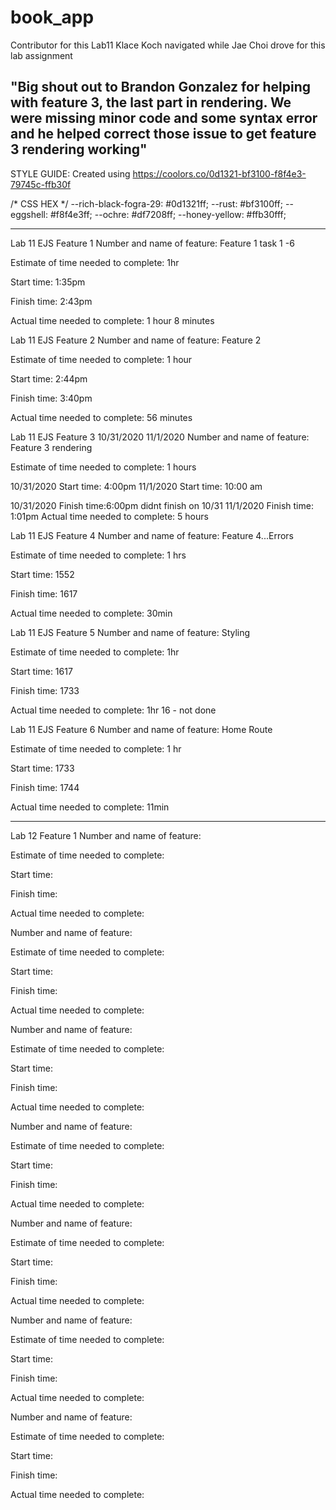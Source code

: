 # book_app

Contributor for this Lab11
Klace Koch navigated while Jae Choi drove for this lab assignment

"Big shout out to Brandon Gonzalez for helping with feature 3, the last part in rendering. We were missing minor code and some syntax error and he helped correct those issue to get feature 3 rendering working"
---------------------------------------
STYLE GUIDE:
Created using https://coolors.co/0d1321-bf3100-f8f4e3-79745c-ffb30f

/* CSS HEX */
--rich-black-fogra-29: #0d1321ff;
--rust: #bf3100ff;
--eggshell: #f8f4e3ff;
--ochre: #df7208ff;
--honey-yellow: #ffb30fff;

-----------------------------------------
Lab 11 EJS Feature 1
Number and name of feature: Feature 1 task 1 -6

Estimate of time needed to complete: 1hr

Start time: 1:35pm

Finish time: 2:43pm

Actual time needed to complete: 1 hour 8 minutes



Lab 11 EJS Feature 2
Number and name of feature: Feature 2

Estimate of time needed to complete: 1 hour

Start time: 2:44pm 

Finish time: 3:40pm

Actual time needed to complete:  56 minutes


Lab 11 EJS Feature 3
10/31/2020
11/1/2020
Number and name of feature: Feature 3 rendering

Estimate of time needed to complete: 1 hours

10/31/2020
Start time: 4:00pm
 11/1/2020
Start time: 10:00 am

10/31/2020
Finish time:6:00pm didnt finish on 10/31
11/1/2020 
Finish time: 1:01pm
Actual time needed to complete: 5 hours



Lab 11 EJS Feature 4
Number and name of feature: Feature 4...Errors

Estimate of time needed to complete: 1 hrs

Start time: 1552

Finish time: 1617

Actual time needed to complete:  30min



Lab 11 EJS Feature 5
Number and name of feature: Styling

Estimate of time needed to complete: 1hr

Start time: 1617

Finish time: 1733

Actual time needed to complete: 1hr 16 - not done



Lab 11 EJS Feature 6
Number and name of feature: Home Route

Estimate of time needed to complete: 1 hr

Start time: 1733

Finish time: 1744

Actual time needed to complete: 11min

-----------------------------------------------------------------

Lab 12 Feature 1
Number and name of feature:

Estimate of time needed to complete: 

Start time: 

Finish time: 

Actual time needed to complete: 


Number and name of feature:

Estimate of time needed to complete: 

Start time: 

Finish time: 

Actual time needed to complete: 


Number and name of feature:

Estimate of time needed to complete: 

Start time: 

Finish time: 

Actual time needed to complete: 


Number and name of feature:

Estimate of time needed to complete: 

Start time: 

Finish time: 

Actual time needed to complete: 


Number and name of feature:

Estimate of time needed to complete: 

Start time: 

Finish time: 

Actual time needed to complete: 


Number and name of feature:

Estimate of time needed to complete: 

Start time: 

Finish time: 

Actual time needed to complete: 



Number and name of feature:

Estimate of time needed to complete: 

Start time: 

Finish time: 

Actual time needed to complete: 


